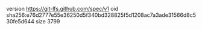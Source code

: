 version https://git-lfs.github.com/spec/v1
oid sha256:e76d2777e55e36250d5f340bd328825f5d1208ac7a3ade31566d8c530fe5d644
size 3799

